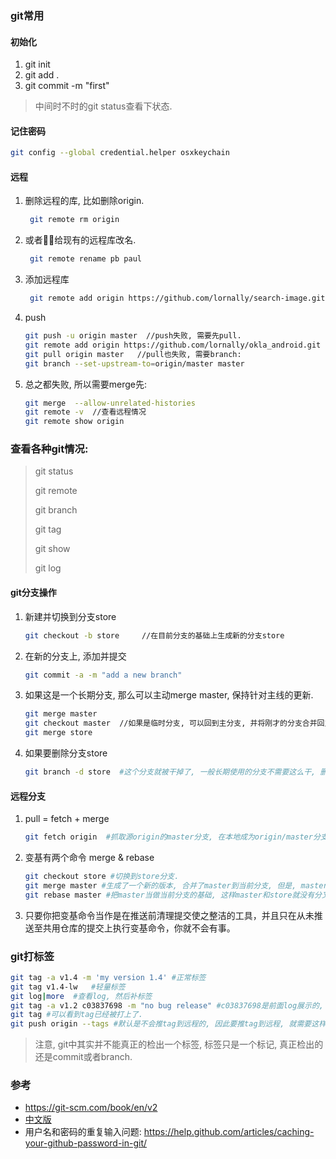 ### git常用

#### 初始化
1. git init
2. git add .
3. git commit -m "first"

> 中间时不时的git status查看下状态.

#### 记住密码

```sh
git config --global credential.helper osxkeychain
```

#### 远程

1. 删除远程的库, 比如删除origin.

   ```sh
    git remote rm origin
   ```

2. 或者给现有的远程库改名.

   ```sh
    git remote rename pb paul
   ```

3. 添加远程库

   ```sh
    git remote add origin https://github.com/lornally/search-image.git
   ```

4. push

   ```sh
   git push -u origin master  //push失败, 需要先pull.
   git remote add origin https://github.com/lornally/okla_android.git
   git pull origin master   //pull也失败, 需要branch:
   git branch --set-upstream-to=origin/master master   
   ```

5. 总之都失败, 所以需要merge先:

   ```sh
   git merge  --allow-unrelated-histories
   git remote -v  //查看远程情况
   git remote show origin
   ```

### 查看各种git情况:

> git status
>
> git remote
>
> git branch
>
> git tag
>
> git show
>
> git log

#### git分支操作
1. 新建并切换到分支store

   ```sh
   git checkout -b store     //在目前分支的基础上生成新的分支store
   ```

2. 在新的分支上, 添加并提交

   ```sh
   git commit -a -m "add a new branch"
   ```

3. 如果这是一个长期分支, 那么可以主动merge master, 保持针对主线的更新.

   ```sh
   git merge master
   git checkout master  //如果是临时分支, 可以回到主分支, 并将刚才的分支合并回主分支.
   git merge store
   ```

4. 如果要删除分支store

   ```sh
   git branch -d store  #这个分支就被干掉了, 一般长期使用的分支不需要这么干, 删除的一般都是短期的分支, 比如用来修复某个bug的分支.
   ```

#### 远程分支

1. pull = fetch + merge

   ```sh
   git fetch origin  #抓取源origin的master分支, 在本地成为origin/master分支, 注意这个分支不是本地的master分支, 我们可以手动合并到master分支. fetch只是把远程origin抓到本地origin/master.
   ```

2. 变基有两个命令 merge & rebase

   ```sh
   git checkout store #切换到store分支.
   git merge master #生成了一个新的版本, 合并了master到当前分支, 但是, master和store依旧是分叉的, 有分叉的过去和分叉的未来. 
   git rebase master #把master当做当前分支的基础, 这样master和store就没有分叉的历史了, 看上去也比较清爽, 而且也比较符合实际的业务逻辑. 这样当你推向主线的时候, 主线的管理者不需要merge了.
   ```

3. 只要你把变基命令当作是在推送前清理提交使之整洁的工具，并且只在从未推送至共用仓库的提交上执行变基命令，你就不会有事。

### git打标签

```sh
git tag -a v1.4 -m 'my version 1.4' #正常标签
git tag v1.4-lw   #轻量标签
git log|more  #查看log, 然后补标签
git tag -a v1.2 c03837698 -m "no bug release" #c03837698是前面log展示的, commit命令的那一串校验码的.
git tag #可以看到tag已经被打上了.
git push origin --tags #默认是不会推tag到远程的, 因此要推tag到远程, 就需要这样显式的推.
```

> 注意, git中其实并不能真正的检出一个标签, 标签只是一个标记, 真正检出的还是commit或者branch.

### 参考

- https://git-scm.com/book/en/v2
- [中文版](https://git-scm.com/book/zh/v1/Git-基础-远程仓库的使用)
- 用户名和密码的重复输入问题: https://help.github.com/articles/caching-your-github-password-in-git/

